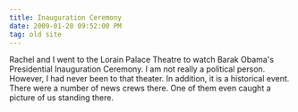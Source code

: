 ```yaml
---
title: Inauguration Ceremony
date: 2009-01-20 09:52:00 PM
tag: old site
---
```


Rachel and I went to the Lorain Palace Theatre to watch Barak Obama's Presidential Inauguration Ceremony. I am not really a political person. However, I had never been to that theater. In addition, it is a historical event. There were a number of news crews there. One of them even caught a picture of us standing there.
